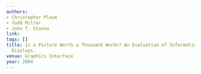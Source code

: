 ```yaml
---
authors:
- Christopher Plaue
- Todd Miller
- John T. Stasko
link:
tags: []
title: Is a Picture Worth a Thousand Words? An Evaluation of Information Awareness
  Displays.
venue: Graphics Interface
year: 2004
---
```

